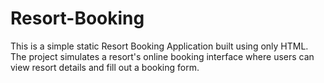 # Resort-Booking
This is a simple static Resort Booking Application built using only HTML. The project simulates a resort's online booking interface where users can view resort details and fill out a booking form.

